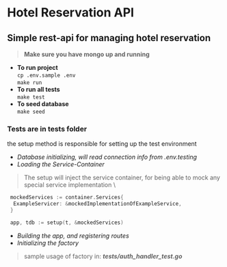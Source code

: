 # Hotel Reservation API

## Simple rest-api for managing hotel reservation

> **Make sure you have mongo up and running**

- **To run project** \
`cp .env.sample .env` \
`make run`
- **To run all tests** \
`make test`
- **To seed database** \
`make seed`

### Tests are in tests folder

the setup method is responsible for setting up the test environment

- *Database initializing, will read connection info from .env.testing*
- *Loading the Service-Container*

> The setup will inject the service container, for being able to mock any special service implementation \

```go
 mockedServices := container.Services{
  ExampleServicer: &mockedImplementationOfExampleService,
 }

 app, tdb := setup(t, &mockedServices)
```

- *Building the app, and registering routes*
- *Initializing the factory*

> sample usage of factory in: ***tests/auth_handler_test.go***
